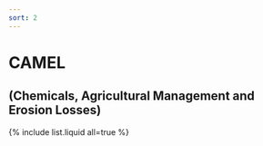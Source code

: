 ```yaml
---
sort: 2
---
```


# CAMEL
## (**C**hemicals, **A**gricultural **M**anagement and **E**rosion **L**osses)

{% include list.liquid all=true %}
